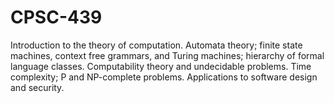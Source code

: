 # CPSC-439

Introduction to the theory of computation. Automata theory; finite state machines, context free grammars, and Turing machines; hierarchy of formal language classes. Computability theory and undecidable problems. Time complexity; P and NP-complete problems. Applications to software design and security.
